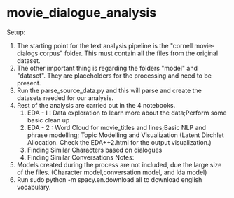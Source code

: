 # movie_dialogue_analysis

Setup:
1. The starting point for the text analysis pipeline is the "cornell movie-dialogs corpus" folder. This must contain all the files from the original dataset.
2. The other important thing is regarding the folders "model" and "dataset". They are placeholders for the processing and need to be present.
3. Run the parse_source_data.py and this will parse and create the datasets needed for our analysis.
4. Rest of the analysis are carried out in the 4 notebooks.
	1. EDA - I : Data exploration to learn more about the data;Perform some basic clean up
	2. EDA - 2 : Word Cloud for movie_titles and lines;Basic NLP and phrase modelling;
				Topic Modelling and Visualization (Latent Dirchlet Allocation. Check the EDA++2.html for the output visualization.)
	3. Finding Similar Characters based on dialogues
	4. Finding Similar Conversations
Notes: 
1. Models created during the process are not included, due the large size of the files. (Character model,conversation model, and lda model)
2. Run sudo python -m spacy.en.download all to download english vocabulary.